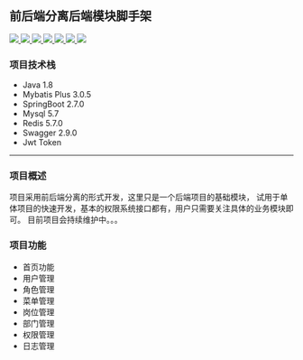 ## 前后端分离后端模块脚手架

<p align="left">
	<a target="_blank" href="https://www.apache.org/licenses/LICENSE-2.0.html">
		<img src="https://img.shields.io/:license-apache-blue.svg" />
	</a>
	<a target="_blank" href="https://www.oracle.com/technetwork/java/javase/downloads/index.html">
		<img src="https://img.shields.io/badge/JDK-1.8-green.svg" />
	</a>
    <a target="_blank" href="https://www.oracle.com/technetwork/java/javase/downloads/index.html">
		<img src="https://img.shields.io/badge/SpringBoot-2.7.0-blue.svg" />
	</a>
    <a target="_blank" href="https://www.oracle.com/technetwork/java/javase/downloads/index.html">
		<img src="https://img.shields.io/badge/Mysql-5.7-green.svg" />
	</a>
    <a target="_blank" href="https://www.oracle.com/technetwork/java/javase/downloads/index.html">
		<img src="https://img.shields.io/badge/MybatisPlus-3.0-yellow.svg" />
	</a>
	<a target="_blank" href="https://www.oracle.com/technetwork/java/javase/downloads/index.html">
		<img src="https://img.shields.io/badge/Redis-3.0-pink.svg" />
	</a>
		<a target="_blank" href="https://www.oracle.com/technetwork/java/javase/downloads/index.html">
		<img src="https://img.shields.io/badge/Jwt-0.9.1-red.svg" />
	</a>
</p>

### 项目技术栈

- Java 1.8
- Mybatis Plus 3.0.5
- SpringBoot 2.7.0
- Mysql 5.7
- Redis 5.7.0
- Swagger 2.9.0
- Jwt Token

------

### 项目概述

项目采用前后端分离的形式开发，这里只是一个后端项目的基础模块， 试用于单体项目的快速开发，基本的权限系统接口都有，用户只需要关注具体的业务模块即可。 目前项目会持续维护中。。。

### 项目功能

- 首页功能
- 用户管理
- 角色管理
- 菜单管理
- 岗位管理
- 部门管理
- 权限管理
- 日志管理
